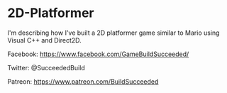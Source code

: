 # 2D-Platformer

I'm describing how I've built a 2D platformer game similar to Mario using Visual C++ and Direct2D.

Facebook: https://www.facebook.com/GameBuildSucceeded/

Twitter: @SucceededBuild

Patreon: https://www.patreon.com/BuildSucceeded
